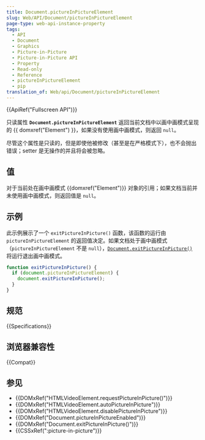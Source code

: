 ```yaml
---
title: Document.pictureInPictureElement
slug: Web/API/Document/pictureInPictureElement
page-type: web-api-instance-property
tags:
  - API
  - Document
  - Graphics
  - Picture-in-Picture
  - Picture-in-Picture API
  - Property
  - Read-only
  - Reference
  - pictureInPictureElement
  - pip
translation_of: Web/api/Document/pictureInPictureElement
---
```

{{ApiRef("Fullscreen API")}}

只读属性 **`Document.pictureInPictureElement`** 返回当前文档中以画中画模式呈现的 {{ domxref("Element") }}，如果没有使用画中画模式，则返回 `null`。

尽管这个属性是只读的，但是即使他被修改（甚至是在严格模式下），也不会抛出错误；setter 是无操作的并且将会被忽略。

## 值

对于当前处在画中画模式 {{domxref("Element")}} 对象的引用；如果文档当前并未使用画中画模式，则返回值是 `null`。

## 示例

此示例展示了一个 `exitPictureInPicture()` 函数，该函数的运行由 `pictureInPictureElement` 的返回值决定。如果文档处于画中画模式（`pictureInPictureElement` 不是 `null`），[`Document.exitPictureInPicture()`](/zh-CN/docs/Web/API/Document/exitPictureInPicture) 将运行退出画中画模式。

```js
function exitPictureInPicture() {
  if (document.pictureInPictureElement) {
    document.exitPictureInPicture();
  }
}
```

## 规范

{{Specifications}}

## 浏览器兼容性

{{Compat}}

## 参见

- {{DOMxRef("HTMLVideoElement.requestPictureInPicture()")}}
- {{DOMxRef("HTMLVideoElement.autoPictureInPicture")}}
- {{DOMxRef("HTMLVideoElement.disablePictureInPicture")}}
- {{DOMxRef("Document.pictureInPictureEnabled")}}
- {{DOMxRef("Document.exitPictureInPicture()")}}
- {{CSSxRef(":picture-in-picture")}}

